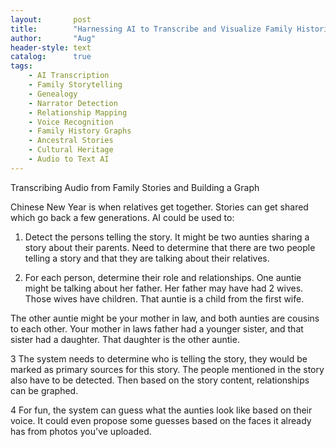 ```yaml
---
layout:       post
title:        "Harnessing AI to Transcribe and Visualize Family Histories: A Guide to Storytelling and Relationship Mapping"
author:       "Aug"
header-style: text
catalog:      true
tags:
    - AI Transcription
    - Family Storytelling
    - Genealogy
    - Narrator Detection
    - Relationship Mapping
    - Voice Recognition
    - Family History Graphs
    - Ancestral Stories
    - Cultural Heritage
    - Audio to Text AI
---
```

Transcribing Audio from Family Stories and Building a Graph

Chinese New Year is when relatives get together.  Stories can get shared which go back a few generations.  AI could be used to:

1) Detect the persons telling the story.  It might be two aunties sharing a story about their parents.  Need to determine that there are two people telling a story and that they are talking about their relatives.

2) For each person, determine their role and relationships.  One auntie might be talking about her father.  Her father may have had 2 wives.  Those wives have children.  That auntie is a child from the first wife.

The other auntie might be your mother in law, and both aunties are cousins to each other.  Your mother in laws father had a younger sister, and that sister had a daughter.  That daughter is the other auntie.

3 The system needs to determine who is telling the story, they would be marked as primary sources for this story.  The people mentioned in the story also have to be detected.  Then based on the story content, relationships can be graphed.

4 For fun, the system can guess what the aunties look like based on their voice.  It could even propose some guesses based on the faces it already has from photos you've uploaded.


